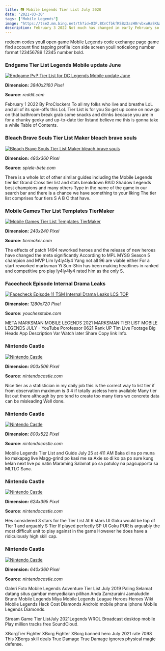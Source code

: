 ```yaml
---
title: 📷 Mobile Legends Tier List July 2020
date: '2021-03-30'
tags: ["Mobile Legends"]
image: "https://tse2.mm.bing.net/th?id=OIP.8CnCfbkfKSBz3azH0rvbxwHaEK&amp;pid=15.1"
description: February 3 2022 Not much has changed in early February so the League of Legends Wild Rift tier list remains the same Searching for a Wild Rift tier list With
---
```




redeem codes youll open game Mobile Legends code exchange page game find account find tapping profile icon side screen youll noticelong number format 123456789 12345 number bold.



### Endgame Tier List Legends Mobile update June 

[![Endgame PvP Tier List for DC Legends Mobile update  June ](https://i.redd.it/t0pkklr6yy631.jpg)](https://i.redd.it/t0pkklr6yy631.jpg)


**Dimension:** _3840x2160 Pixel_ 

**Source:** _reddit.com_ 


February 1 2022 By ProClockers To all my folks who live and breathe LoL and all of its spin-offs this LoL Tier List is for you So get up come on now go on that bathroom break grab some snacks and drinks because you are in for a chunky geeky and up-to-date tier listand believe me this is gonna take a while Table of Contents.


### Bleach Brave Souls Tier List Maker bleach brave souls 

[![Bleach Brave Souls Tier List Maker  bleach brave souls ](https://spiele-bete.com/yvvc/lMcwtLsFapg.jpeg)](https://spiele-bete.com/yvvc/lMcwtLsFapg.jpeg)


**Dimension:** _480x360 Pixel_ 

**Source:** _spiele-bete.com_ 


There is a whole lot of other similar guides including the Mobile Legends tier list Grand Cross tier list and stats breakdown RAID Shadow Legends best champions and many others Type in the name of the game in our search bar and there is a chance we have something to your liking The tier list comprises four tiers S A B C that have.


### Mobile Games Tier List Templates TierMaker

[![Mobile Games Tier List Templates  TierMaker](https://tiermaker.com/images/templates/95351554540735.png)](https://tiermaker.com/images/templates/95351554540735.png)


**Dimension:** _240x240 Pixel_ 

**Source:** _tiermaker.com_ 


The effects of patch 1494 reworked heroes and the release of new heroes have changed the meta significantly According to MPL MYSG Season 5 champion and MVP Lim ly4ly4ly4 Yang not all 96 are viable either For a start reworked marksman Yi Sun-Shin has been making headlines in ranked and competitive pro play ly4ly4ly4 rated him as the only S.


### Facecheck Episode Internal Drama Leaks 

[![Facecheck Episode 11  TSM Internal Drama Leaks  LCS TOP ](https://i.ytimg.com/vi/L0P23ZVeYyk/maxresdefault.jpg)](https://i.ytimg.com/vi/L0P23ZVeYyk/maxresdefault.jpg)


**Dimension:** _1280x720 Pixel_ 

**Source:** _youchesstube.com_ 


META MARKSMAN MOBILE LEGENDS 2021 MARKSMAN TIER LIST MOBILE LEGENDS JULY - YouTube Porofessor 0621 Rank UP Tim Live Footage Big Heads App Description Var Watch later Share Copy link Info.


### Nintendo Castle

[![Nintendo Castle](http://www.nintendocastle.com/images/articles/Splatoon2_Testfire.jpg)](http://www.nintendocastle.com/images/articles/Splatoon2_Testfire.jpg)


**Dimension:** _900x506 Pixel_ 

**Source:** _nintendocastle.com_ 


Nice tier as a statistician in my daily job this is the correct way to list tier if from observation maximum is 3 4 if totally useless hero available Many tier list out there although by pro tend to create too many tiers wo concrete data can be misleading Well done.


### Nintendo Castle

[![Nintendo Castle](http://www.nintendocastle.com/images/articles/yokaiwatch.jpg)](http://www.nintendocastle.com/images/articles/yokaiwatch.jpg)


**Dimension:** _800x522 Pixel_ 

**Source:** _nintendocastle.com_ 


Mobile Legends Tier List and Guide July 25 at 411 AM Baka di na po muna ko makapag live Magg-grind po kasi me sa Axie so di ko pa po sure kung kelan next live po natin Maraming Salamat po sa patuloy na pagsupporta sa MLTLG Sana.


### Nintendo Castle

[![Nintendo Castle](http://www.nintendocastle.com/images/articles/CubeCreator.jpg)](http://www.nintendocastle.com/images/articles/CubeCreator.jpg)


**Dimension:** _624x395 Pixel_ 

**Source:** _nintendocastle.com_ 


Hes considered 3 stars for the Tier List At 6 stars UI Goku would be top of Tier 1 and arguably S Tier If played perfectly SP Ul Goku PUR is arguably the most difficult unit to play against in the game However he does have a ridiculously high skill cap.


### Nintendo Castle

[![Nintendo Castle](http://www.nintendocastle.com/images/articles/Splatoon.png)](http://www.nintendocastle.com/images/articles/Splatoon.png)


**Dimension:** _640x360 Pixel_ 

**Source:** _nintendocastle.com_ 



Galeri Foto Mobile Legends Adventure Tier List July 2019 Paling Selamat datang situs gambar menyediakan pilihan Anda Zamzuraini Jamaluddin Bruno Mobile Legends Miya Mobile Legends League Heroes Heroes Wiki Mobile Legends Hack Cost Diamonds Android mobile phone iphone Mobile Legends Diamonds.


Stream Game Tier ListJuly 2021Legends WROL Broadcast desktop mobile Play million tracks free SoundCloud.


XBorgTier Fighter XBorg Fighter XBorg banned hero July 2021 rate 7098 This XBorgs skill deals True Damage True Damage ignores physical magic defense.





